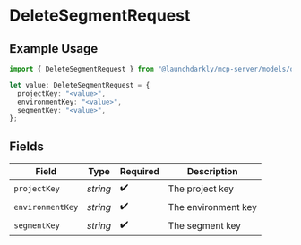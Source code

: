 # DeleteSegmentRequest

## Example Usage

```typescript
import { DeleteSegmentRequest } from "@launchdarkly/mcp-server/models/operations";

let value: DeleteSegmentRequest = {
  projectKey: "<value>",
  environmentKey: "<value>",
  segmentKey: "<value>",
};
```

## Fields

| Field               | Type                | Required            | Description         |
| ------------------- | ------------------- | ------------------- | ------------------- |
| `projectKey`        | *string*            | :heavy_check_mark:  | The project key     |
| `environmentKey`    | *string*            | :heavy_check_mark:  | The environment key |
| `segmentKey`        | *string*            | :heavy_check_mark:  | The segment key     |